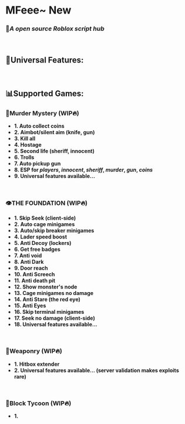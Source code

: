 # MFeee~ New
### 🚀*A open source Roblox script hub*
<br>

## 🧩Universal Features:

<br>

## 📊Supported Games:
### 🔪Murder Mystery (WIP🔥)
- **1. Auto collect coins**
- **2. Aimbot/silent aim (knife, gun)**
- **3. Kill all**
- **4. Hostage**
- **5. Second life (sheriff, innocent)**
- **6. Trolls**
- **7. Auto pickup gun**
- **8. ESP for *players*, *innocent*, *sheriff*, *murder*, *gun*, *coins***
- **9. Universal features available...**
<br>

### 👁️THE FOUNDATION (WIP🔥)
- **1. Skip Seek (client-side)**
- **2. Auto cage minigames**
- **3. Auto/skip breaker minigames**
- **4. Lader speed boost**
- **5. Anti Decoy (lockers)**
- **6. Get free badges**
- **7. Anti void**
- **8. Anti Dark**
- **9. Door reach**
- **10. Anti Screech**
- **11. Anti death pit**
- **12. Show monster's node**
- **13. Cage minigames no damage**
- **14. Anti Stare (the red eye)**
- **15. Anti Eyes**
- **16. Skip terminal minigames**
- **17. Seek no damage (client-side)**
- **18. Universal features available...**
<br>

### 🔫Weaponry (WIP🔥)
- **1. Hitbox extender**
- **2. Universal features available... (server validation makes exploits rare)**
<br>

### 🧱Block Tycoon (WIP🔥)
- **1.**
<br>
